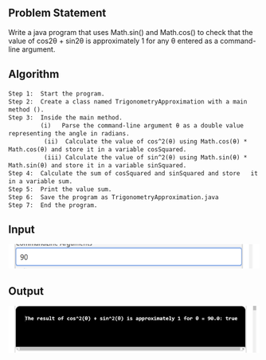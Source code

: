 ## Problem Statement

Write a java program that uses Math.sin() and Math.cos() to check that the value of cos2θ + sin2θ is approximately 1 for any θ entered as a command-line argument. 


## Algorithm

    Step 1:  Start the program.
    Step 2:  Create a class named TrigonometryApproximation with a main method ().
    Step 3:  Inside the main method.
	         (i)   Parse the command-line argument θ as a double value representing the angle in radians.
		      (ii)  Calculate the value of cos^2(θ) using Math.cos(θ) * Math.cos(θ) and store it in a variable cosSquared.
		      (iii) Calculate the value of sin^2(θ) using Math.sin(θ) * Math.sin(θ) and store it in a variable sinSquared.
    Step 4:  Calculate the sum of cosSquared and sinSquared and store   it in a variable sum.
    Step 5:  Print the value sum.
    Step 6:  Save the program as TrigonometryApproximation.java
    Step 7:  End the program.

   ## Input
      
   ![Alt text](image-4.png)

   ## Output
   
   ![Alt text](image-5.png)
